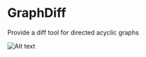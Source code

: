 # GraphDiff
Provide a diff tool for directed acyclic graphs

![Alt text](https://g.gravizo.com/svg?digraph%20G%20%7B%0A%20%20%20%200%5Bshape%3Drecord%20style%3Dfilled%20label%3DHeader%2Cwidth%3D1%2Cheight%3D1%2Cfillcolor%3D%22%2300ef007f%22%2Ccolor%3Dblack%2Cstyle%3Dfilled%5D%3B%0A%20%20%20%201%5Bshape%3Drecord%20style%3Dfilled%20label%3D%22%7BCompany%7C%7BIBM%7D%7D%22%2Cwidth%3D1%2Cheight%3D1%2Cfillcolor%3D%22%2300ef007f%22%2Ccolor%3Dblack%2Cstyle%3Dfilled%5D%3B%0A%20%20%20%20%0A%20%20%20%200-%3E1%3B%0A%20%20%20%20%7D)
